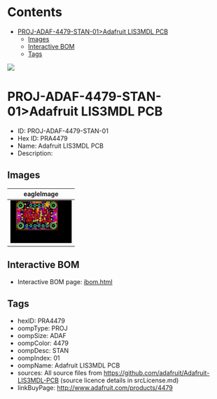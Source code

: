 



Contents
========

* [PROJ-ADAF-4479-STAN-01>Adafruit LIS3MDL PCB](#proj-adaf-4479-stan-01adafruit-lis3mdl-pcb)
	* [Images](#images)
	* [Interactive BOM](#interactive-bom)
	* [Tags](#tags)
  
![][im]
# PROJ-ADAF-4479-STAN-01>Adafruit LIS3MDL PCB

- ID: PROJ-ADAF-4479-STAN-01
- Hex ID: PRA4479
- Name: Adafruit LIS3MDL PCB
- Description: 

## Images
  
  

|eagleImage|
| :---: |
|[![eagleImage](eagleImage_140.png)](eagleImage_600.png)|

## Interactive BOM

- Interactive BOM page: [ibom.html](kicad/bom/ibom.html)

## Tags

- hexID: PRA4479
- oompType: PROJ
- oompSize: ADAF
- oompColor: 4479
- oompDesc: STAN
- oompIndex: 01
- oompName: Adafruit LIS3MDL PCB
- sources: All source files from https://github.com/adafruit/Adafruit-LIS3MDL-PCB (source licence details in srcLicense.md)
- linkBuyPage: http://www.adafruit.com/products/4479



[im]: eagleImage_450.png

